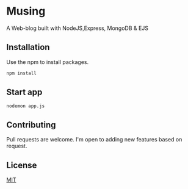 # Musing

A Web-blog built with NodeJS,Express, MongoDB & EJS

## Installation

Use the npm to install packages.

```bash
npm install
```

## Start app


```NodeJS
nodemon app.js
```

## Contributing
Pull requests are welcome. I'm open to adding new features based on request.

## License
[MIT](https://choosealicense.com/licenses/mit/)
